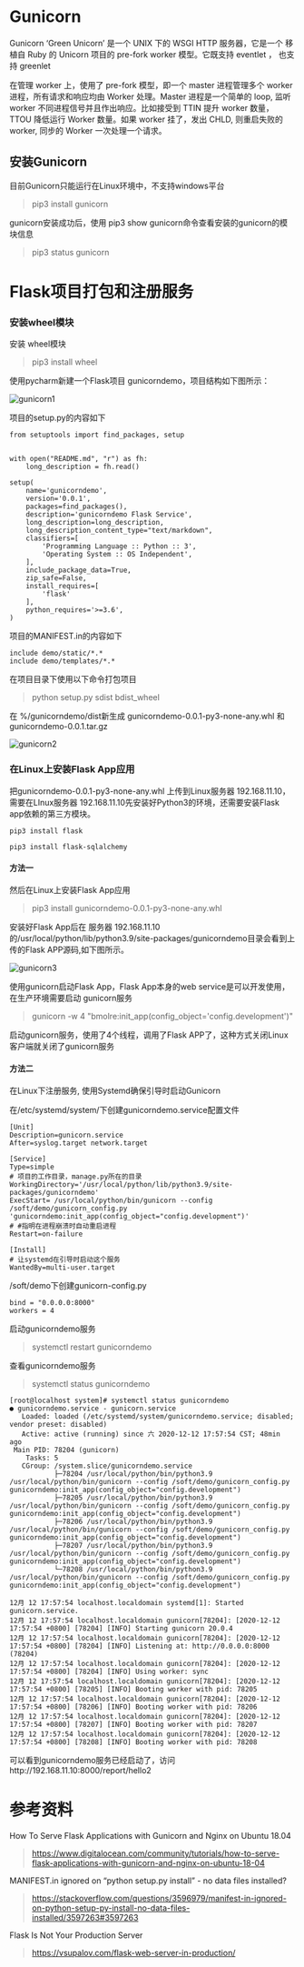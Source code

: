 # Gunicorn

Gunicorn ‘Green Unicorn’ 是一个 UNIX 下的 WSGI HTTP 服务器，它是一个 移植自 Ruby 的 Unicorn 项目的 pre-fork worker 模型。它既支持 eventlet ， 也支持 greenlet

在管理 worker 上，使用了 pre-fork 模型，即一个 master 进程管理多个 worker 进程，所有请求和响应均由 Worker 处理。Master 进程是一个简单的 loop, 监听 worker 不同进程信号并且作出响应。比如接受到 TTIN 提升 worker 数量，TTOU 降低运行 Worker 数量。如果 worker 挂了，发出 CHLD, 则重启失败的 worker, 同步的 Worker 一次处理一个请求。


## 安装Gunicorn
目前Gunicorn只能运行在Linux环境中，不支持windows平台

> pip3 install gunicorn

gunicorn安装成功后，使用 pip3 show gunicorn命令查看安装的gunicorn的模块信息
> pip3 status gunicorn


# Flask项目打包和注册服务



### 安装wheel模块

安装 wheel模块

>  pip3 install wheel

使用pycharm新建一个Flask项目 gunicorndemo，项目结构如下图所示：

![gunicorn1](.\images\gunicorn1.jpg)




项目的setup.py的内容如下

```	
from setuptools import find_packages, setup


with open("README.md", "r") as fh:
    long_description = fh.read()

setup(
    name='gunicorndemo',
    version='0.0.1',
    packages=find_packages(),
    description='gunicorndemo Flask Service',
    long_description=long_description,
    long_description_content_type="text/markdown",
    classifiers=[
        'Programming Language :: Python :: 3',
        'Operating System :: OS Independent',
    ],
    include_package_data=True,
    zip_safe=False,
    install_requires=[
        'flask'
    ],
    python_requires='>=3.6',
)
```

项目的MANIFEST.in的内容如下

```	
include demo/static/*.*
include demo/templates/*.*
```

在项目目录下使用以下命令打包项目

> python setup.py sdist bdist_wheel



在 %/gunicorndemo/dist新生成 gunicorndemo-0.0.1-py3-none-any.whl 和 gunicorndemo-0.0.1.tar.gz

![gunicorn2](.\images\gunicorn2.jpg)



### 在Linux上安装Flask App应用



把gunicorndemo-0.0.1-py3-none-any.whl 上传到Linux服务器 192.168.11.10，需要在LInux服务器 192.168.11.10先安装好Python3的环境，还需要安装Flask app依赖的第三方模块。

```
pip3 install flask 

pip3 install flask-sqlalchemy
```



#### 方法一  

然后在Linux上安装Flask App应用

> pip3 install gunicorndemo-0.0.1-py3-none-any.whl



安装好Flask App后在 服务器 192.168.11.10的/usr/local/python/lib/python3.9/site-packages/gunicorndemo目录会看到上传的Flask APP源码,如下图所示。

![gunicorn3](.\images\gunicorn3.jpg)



使用gunicorn启动Flask App，Flask App本身的web service是可以开发使用，在生产环境需要启动 gunicorn服务

> gunicorn -w 4 "bmolre:init_app(config_object='config.development')"



启动gunicorn服务，使用了4个线程，调用了Flask APP了，这种方式关闭Linux客户端就关闭了gunicorn服务



#### 方法二

在Linux下注册服务, 使用Systemd确保引导时启动Gunicorn

在/etc/systemd/system/下创建gunicorndemo.service配置文件

```
[Unit]
Description=gunicorn.service
After=syslog.target network.target

[Service]
Type=simple
# 项目的工作目录，manage.py所在的目录
WorkingDirectory='/usr/local/python/lib/python3.9/site-packages/gunicorndemo'
ExecStart= /usr/local/python/bin/gunicorn --config /soft/demo/gunicorn_config.py 'gunicorndemo:init_app(config_object="config.development")'
# #指明在进程崩溃时自动重启进程
Restart=on-failure

[Install]
# 让systemd在引导时启动这个服务
WantedBy=multi-user.target
```



/soft/demo下创建gunicorn-config.py

```
bind = "0.0.0.0:8000"
workers = 4
```



启动gunicorndemo服务

> systemctl restart gunicorndemo

查看gunicorndemo服务

> systemctl status gunicorndemo

```
[root@localhost system]# systemctl status gunicorndemo
● gunicorndemo.service - gunicorn.service
   Loaded: loaded (/etc/systemd/system/gunicorndemo.service; disabled; vendor preset: disabled)
   Active: active (running) since 六 2020-12-12 17:57:54 CST; 48min ago
 Main PID: 78204 (gunicorn)
    Tasks: 5
   CGroup: /system.slice/gunicorndemo.service
           ├─78204 /usr/local/python/bin/python3.9 /usr/local/python/bin/gunicorn --config /soft/demo/gunicorn_config.py gunicorndemo:init_app(config_object="config.development")
           ├─78205 /usr/local/python/bin/python3.9 /usr/local/python/bin/gunicorn --config /soft/demo/gunicorn_config.py gunicorndemo:init_app(config_object="config.development")
           ├─78206 /usr/local/python/bin/python3.9 /usr/local/python/bin/gunicorn --config /soft/demo/gunicorn_config.py gunicorndemo:init_app(config_object="config.development")
           ├─78207 /usr/local/python/bin/python3.9 /usr/local/python/bin/gunicorn --config /soft/demo/gunicorn_config.py gunicorndemo:init_app(config_object="config.development")
           └─78208 /usr/local/python/bin/python3.9 /usr/local/python/bin/gunicorn --config /soft/demo/gunicorn_config.py gunicorndemo:init_app(config_object="config.development")

12月 12 17:57:54 localhost.localdomain systemd[1]: Started gunicorn.service.
12月 12 17:57:54 localhost.localdomain gunicorn[78204]: [2020-12-12 17:57:54 +0800] [78204] [INFO] Starting gunicorn 20.0.4
12月 12 17:57:54 localhost.localdomain gunicorn[78204]: [2020-12-12 17:57:54 +0800] [78204] [INFO] Listening at: http://0.0.0.0:8000 (78204)
12月 12 17:57:54 localhost.localdomain gunicorn[78204]: [2020-12-12 17:57:54 +0800] [78204] [INFO] Using worker: sync
12月 12 17:57:54 localhost.localdomain gunicorn[78204]: [2020-12-12 17:57:54 +0800] [78205] [INFO] Booting worker with pid: 78205
12月 12 17:57:54 localhost.localdomain gunicorn[78204]: [2020-12-12 17:57:54 +0800] [78206] [INFO] Booting worker with pid: 78206
12月 12 17:57:54 localhost.localdomain gunicorn[78204]: [2020-12-12 17:57:54 +0800] [78207] [INFO] Booting worker with pid: 78207
12月 12 17:57:54 localhost.localdomain gunicorn[78204]: [2020-12-12 17:57:54 +0800] [78208] [INFO] Booting worker with pid: 78208
```

可以看到gunicorndemo服务已经启动了，访问http://192.168.11.10:8000/report/hello2




# 参考资料

How To Serve Flask Applications with Gunicorn and Nginx on Ubuntu 18.04

> https://www.digitalocean.com/community/tutorials/how-to-serve-flask-applications-with-gunicorn-and-nginx-on-ubuntu-18-04


MANIFEST.in ignored on “python setup.py install” - no data files installed?

> https://stackoverflow.com/questions/3596979/manifest-in-ignored-on-python-setup-py-install-no-data-files-installed/3597263#3597263


Flask Is Not Your Production Server
> https://vsupalov.com/flask-web-server-in-production/




